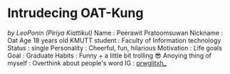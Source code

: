 
# Intrudecing OAT-Kung
_by LeoPonin (Piriya Kiattikul)_
Name : Peerawit Pratoomsuwan
Nickname : Oat
Age 18 years old
KMUTT student : Faculty of Information technology
Status : single
Personality : Cheerful, fun, hilarious
Motivation : Life goals
Goal : Graduate
Habits : Funny + a little bit trolling 😎
Anoying thing of myself : Overthink about people's word
IG : [prwglitxh_](https://www.instagram.com/prwglitxh_?hl=en)
